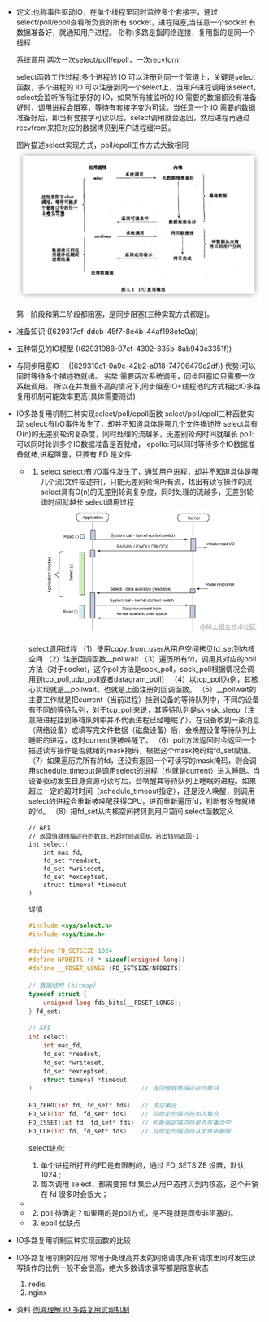 - 定义:也称事件驱动IO，在单个线程里同时监控多个套接字，通过 select/poll/epoll查看所负责的所有 socket，进程阻塞,当任意一个socket 有数据准备好，就通知用户进程。
  俗称:多路是指网络连接，复用指的是同一个线程
  
  
  
  系统调用:两次一次select/poll/epoll，一次recvform
  
  select函数工作过程:多个进程的 IO 可以注册到同一个管道上，关键是select函数，多个进程的 IO 可以注册到同一个select上，当用户进程调用该select，select会监听所有注册好的 IO，如果所有被监听的 IO 需要的数据都没有准备好时，调用进程会阻塞，等待有套接字变为可读。当任意一个 IO 需要的数据准备好后，即当有套接字可读以后，select调用就会返回，然后进程再通过recvfrom来把对应的数据拷贝到用户进程缓冲区。
  
  图片描述select实现方式，poll/epoll工作方式大致相同
  ![select实现方式IO多路复用.png](../assets/image_1653824421764_0.png)
  
  第一阶段和第二阶段都阻塞，是同步阻塞(三种实现方式都是)。
- 准备知识
  ((629317ef-ddcb-45f7-8e4b-44af198efc0a))
- 五种常见的IO模型
  ((62931088-07cf-4392-835b-8ab943e3351f))
- 与同步阻塞IO：
  ((629310c1-0a9c-42b2-a918-74796479c2df)) 
  优势:可以同时等待多个描述符就绪。
  劣势:需要两次系统调用，同步阻塞IO只需要一次系统调用。
  所以在并发量不高的情况下,同步阻塞IO+线程池的方式相比IO多路复用机制可能效率更高(具体需要测试)
- IO多路复用机制三种实现select/poll/epoll函数
  select/poll/epoll三种函数实现
  select:有I/O事件发生了，却并不知道具体是哪几个文件描述符
  select具有O(n)的无差别轮询复杂度，同时处理的流越多，无差别轮询时间就越长
  poll:可以同时轮训多个IO数据准备是否就绪，
  epollo:可以同时等待多个IO数据准备就绪,进程阻塞，只要有
  FD 是文件
	- 1. select 
	  select:有I/O事件发生了，通知用户进程，却并不知道具体是哪几个流(文件描述符)，只能无差别轮询所有流，找出有读写操作的流
	  select具有O(n)的无差别轮询复杂度，同时处理的流越多，无差别轮询时间就越长
	  select调用过程
	  ![image.png](../assets/image_1653882483619_0.png) 
	  
	  select调用过程
	  （1）使用copy_from_user从用户空间拷贝fd_set到内核空间
	  （2）注册回调函数__pollwait
	  （3）遍历所有fd，调用其对应的poll方法（对于socket，这个poll方法是sock_poll，sock_poll根据情况会调用到tcp_poll,udp_poll或者datagram_poll）
	  （4）以tcp_poll为例，其核心实现就是__pollwait，也就是上面注册的回调函数。
	  （5）__pollwait的主要工作就是把current（当前进程）挂到设备的等待队列中，不同的设备有不同的等待队列，对于tcp_poll来说，其等待队列是sk->sk_sleep（注意把进程挂到等待队列中并不代表进程已经睡眠了）。在设备收到一条消息（网络设备）或填写完文件数据（磁盘设备）后，会唤醒设备等待队列上睡眠的进程，这时current便被唤醒了。
	  （6）poll方法返回时会返回一个描述读写操作是否就绪的mask掩码，根据这个mask掩码给fd_set赋值。
	  （7）如果遍历完所有的fd，还没有返回一个可读写的mask掩码，则会调用schedule_timeout是调用select的进程（也就是current）进入睡眠。当设备驱动发生自身资源可读写后，会唤醒其等待队列上睡眠的进程。如果超过一定的超时时间（schedule_timeout指定），还是没人唤醒，则调用select的进程会重新被唤醒获得CPU，进而重新遍历fd，判断有没有就绪的fd。
	  （8）把fd_set从内核空间拷贝到用户空间
	  select函数定义
	  ```
	  // API
	  // 返回值就绪描述符的数目,若超时则返回0，若出错则返回-1
	  int select(
	      int max_fd, 
	      fd_set *readset, 
	      fd_set *writeset, 
	      fd_set *exceptset, 
	      struct timeval *timeout
	  )                              
	  ```
	  详情
	  ```cpp
	  #include <sys/select.h>
	  #include <sys/time.h>
	  
	  #define FD_SETSIZE 1024
	  #define NFDBITS (8 * sizeof(unsigned long))
	  #define __FDSET_LONGS (FD_SETSIZE/NFDBITS)
	  
	  // 数据结构 (bitmap)
	  typedef struct {
	      unsigned long fds_bits[__FDSET_LONGS];
	  } fd_set;
	  
	  // API
	  int select(
	      int max_fd, 
	      fd_set *readset, 
	      fd_set *writeset, 
	      fd_set *exceptset, 
	      struct timeval *timeout
	  )                              // 返回值就绪描述符的数目
	  
	  FD_ZERO(int fd, fd_set* fds)   // 清空集合
	  FD_SET(int fd, fd_set* fds)    // 将给定的描述符加入集合
	  FD_ISSET(int fd, fd_set* fds)  // 判断指定描述符是否在集合中 
	  FD_CLR(int fd, fd_set* fds)    // 将给定的描述符从文件中删除  
	  
	  ```
	  select缺点:
	  1. 单个进程所打开的FD是有限制的，通过 FD_SETSIZE 设置，默认1024 ;
	  2. 每次调用 select，都需要把 fd 集合从用户态拷贝到内核态，这个开销在 fd 很多时会很大；
	-
	- 2. poll
	  待确定？如果用的是poll方式，是不是就是同步非阻塞的。
	- 3. epoll
	  优缺点
- IO多路复用机制三种实现函数的比较
- IO多路复用机制的应用
  常用于处理高并发的网络请求,所有请求里同时发生读写操作的比例一般不会很高，绝大多数请求读写都是阻塞状态
  1. redis
  2. nginx
- 资料
  [彻底理解 IO 多路复用实现机制](https://juejin.cn/post/6882984260672847879)